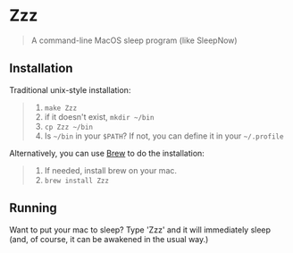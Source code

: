 # Zzz
> A command-line MacOS sleep program (like SleepNow)

## Installation

Traditional unix-style installation:

>   1. `make Zzz`
>   2. if it doesn't exist, `mkdir ~/bin`
>   3. `cp Zzz ~/bin`
>   4. Is `~/bin` in your `$PATH`?  If not, you can define it in your `~/.profile`

Alternatively, you can use [Brew](https://brew.sh) to do the installation:

>   1. If needed, install brew on your mac.
>   2. `brew install Zzz`

## Running

Want to put your mac to sleep?  Type 'Zzz' and it will immediately sleep (and, of course, it can be awakened in the usual way.)
